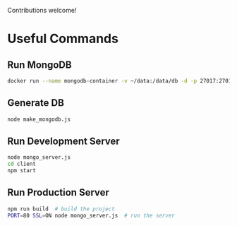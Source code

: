 Contributions welcome!

# Useful Commands

## Run MongoDB
```bash
docker run --name mongodb-container -v ~/data:/data/db -d -p 27017:27017 mongo
```

## Generate DB
```bash
node make_mongodb.js
```

## Run Development Server
```bash
node mongo_server.js
cd client
npm start
```

## Run Production Server
```bash
npm run build  # build the project
PORT=80 SSL=ON node mongo_server.js  # run the server
```
